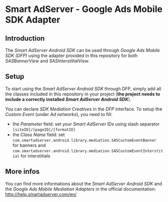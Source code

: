 Smart AdServer - Google Ads Mobile SDK Adapter
==============================================

Introduction
------------
The _Smart AdServer Android SDK_ can be used through _Google Ads Mobile SDK (DFP)_ using the adapter provided in this repository for both _SASBannerView_ and _SASInterstitialView_.

Setup
-----

To start using the _Smart AdServer Android SDK_ through DFP, simply add all the classes included in this repository in your project (**the project needs to include a correctly installed _Smart AdServer Android SDK_**).

You can declare _SDK Mediation Creatives_ in the _DFP_ interface. To setup the _Custom Event_ (under _Ad networks_), you need to fill:

* the _Parameter_ field: set your _Smart AdServer_ IDs using slash separator `[siteID]/[pageID]/[formatID]`
* the _Class Name_ field: set `com.smartadserver.android.library.mediation.SASCustomEventBanner` for banners and `com.smartadserver.android.library.mediation.SASCustomEventInterstitial` for interstitials

More infos
----------
You can find more informations about the _Smart AdServer Android SDK_ and the _Google Ads Mobile Mediation Adapters_ in the official documentation:
http://help.smartadserver.com/en/
